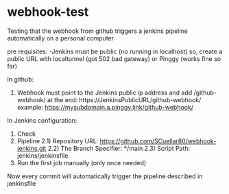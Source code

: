 # webhook-test
Testing that the webhook from github triggers a jenkins pipeline automatically on a personal computer
 
pre requisites:
-Jenkins must be public (no running in localhost)
  so, create a public URL with localtunnel (got 502 bad gateway)
  or Pinggy (works fine so far)

In github:
1)  Webhook must point to the Jenkins public ip address and add /github-webhook/ at the end: 
  https://JenkinsPublicURL/github-webhook/
  example: https://mysubdomain.a.pinggy.link/github-webhook/

In Jenkins configuration:
1) Check <GitHub hook trigger for GITScm polling>
2) Pipeline <Pipeline script from SCM>
2.1) Repository URL: https://github.com/SCuellar80/webhook-jenkins.git
2.2) The Branch Specifier: */main
2.3) Script Path: jenkins/jenkinsfile
3) Run the first job manually (only once needed)

Now every commit will automatically trigger the pipeline described in jenkinsfile
